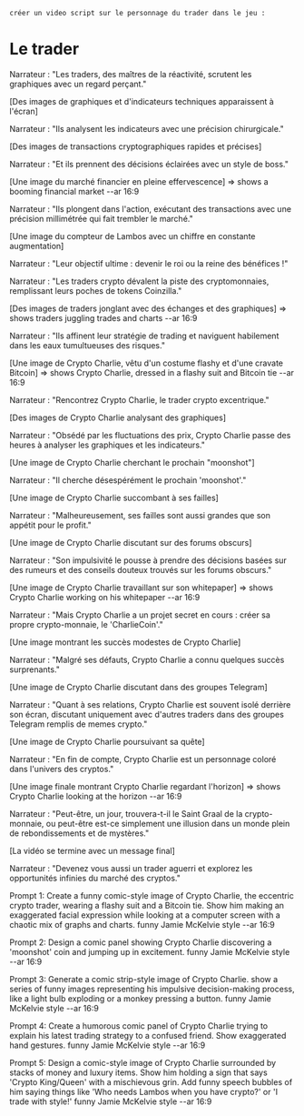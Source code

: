 `créer un video script sur le personnage du trader dans le jeu : `

# Le trader

Narrateur : "Les traders, des maîtres de la réactivité, scrutent les graphiques avec un regard perçant."

[Des images de graphiques et d'indicateurs techniques apparaissent à l'écran]

Narrateur : "Ils analysent les indicateurs avec une précision chirurgicale."

[Des images de transactions cryptographiques rapides et précises]

Narrateur : "Et ils prennent des décisions éclairées avec un style de boss."

[Une image du marché financier en pleine effervescence]
=> shows a booming financial market --ar 16:9

Narrateur : "Ils plongent dans l'action, exécutant des transactions avec une précision millimétrée qui fait trembler le marché."

[Une image du compteur de Lambos avec un chiffre en constante augmentation]

Narrateur : "Leur objectif ultime : devenir le roi ou la reine des bénéfices !"

Narrateur : "Les traders crypto dévalent la piste des cryptomonnaies, remplissant leurs poches de tokens Coinzilla."

[Des images de traders jonglant avec des échanges et des graphiques]
=> shows traders juggling trades and charts --ar 16:9

Narrateur : "Ils affinent leur stratégie de trading et naviguent habilement dans les eaux tumultueuses des risques."

[Une image de Crypto Charlie, vêtu d'un costume flashy et d'une cravate Bitcoin]
=> shows Crypto Charlie, dressed in a flashy suit and Bitcoin tie --ar 16:9

Narrateur : "Rencontrez Crypto Charlie, le trader crypto excentrique."

[Des images de Crypto Charlie analysant des graphiques]

Narrateur : "Obsédé par les fluctuations des prix, Crypto Charlie passe des heures à analyser les graphiques et les indicateurs."

[Une image de Crypto Charlie cherchant le prochain "moonshot"]

Narrateur : "Il cherche désespérément le prochain 'moonshot'."

[Une image de Crypto Charlie succombant à ses failles]

Narrateur : "Malheureusement, ses failles sont aussi grandes que son appétit pour le profit."

[Une image de Crypto Charlie discutant sur des forums obscurs]

Narrateur : "Son impulsivité le pousse à prendre des décisions basées sur des rumeurs et des conseils douteux trouvés sur les forums obscurs."

[Une image de Crypto Charlie travaillant sur son whitepaper]
=> shows Crypto Charlie working on his whitepaper --ar 16:9

Narrateur : "Mais Crypto Charlie a un projet secret en cours : créer sa propre crypto-monnaie, le 'CharlieCoin'."

[Une image montrant les succès modestes de Crypto Charlie]

Narrateur : "Malgré ses défauts, Crypto Charlie a connu quelques succès surprenants."

[Une image de Crypto Charlie discutant dans des groupes Telegram]

Narrateur : "Quant à ses relations, Crypto Charlie est souvent isolé derrière son écran, discutant uniquement avec d'autres traders dans des groupes Telegram remplis de memes crypto."

[Une image de Crypto Charlie poursuivant sa quête]

Narrateur : "En fin de compte, Crypto Charlie est un personnage coloré dans l'univers des cryptos."

[Une image finale montrant Crypto Charlie regardant l'horizon]
=> shows Crypto Charlie looking at the horizon --ar 16:9

Narrateur : "Peut-être, un jour, trouvera-t-il le Saint Graal de la crypto-monnaie, ou peut-être est-ce simplement une illusion dans un monde plein de rebondissements et de mystères."

[La vidéo se termine avec un message final]

Narrateur : "Devenez vous aussi un trader aguerri et explorez les opportunités infinies du marché des cryptos."

Prompt 1:
Create a funny comic-style image of Crypto Charlie, the eccentric crypto trader, wearing a flashy suit and a Bitcoin tie. Show him making an exaggerated facial expression while looking at a computer screen with a chaotic mix of graphs and charts. funny Jamie McKelvie style --ar 16:9

Prompt 2:
Design a comic panel showing Crypto Charlie discovering a 'moonshot' coin and jumping up in excitement. funny Jamie McKelvie style --ar 16:9

Prompt 3:
Generate a comic strip-style image of Crypto Charlie. show a series of funny images representing his impulsive decision-making process, like a light bulb exploding or a monkey pressing a button. funny Jamie McKelvie style --ar 16:9

Prompt 4:
Create a humorous comic panel of Crypto Charlie trying to explain his latest trading strategy to a confused friend. Show exaggerated hand gestures. funny Jamie McKelvie style --ar 16:9 

Prompt 5:
Design a comic-style image of Crypto Charlie surrounded by stacks of money and luxury items. Show him holding a sign that says 'Crypto King/Queen' with a mischievous grin. Add funny speech bubbles of him saying things like 'Who needs Lambos when you have crypto?' or 'I trade with style!' funny Jamie McKelvie style --ar 16:9


